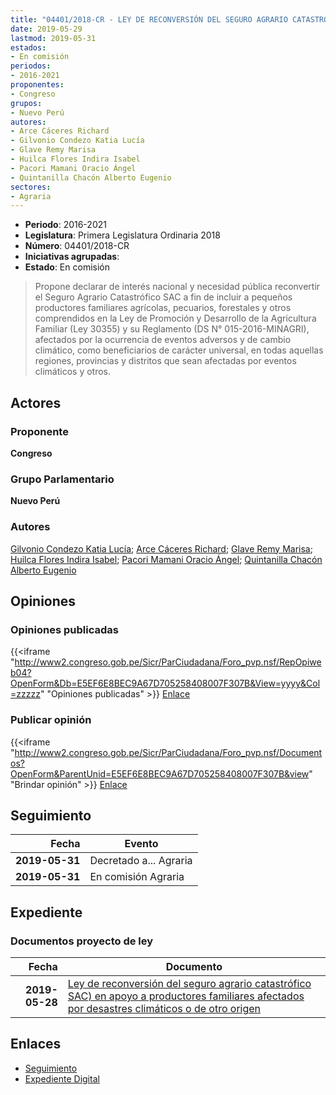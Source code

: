 ```yaml
---
title: "04401/2018-CR - LEY DE RECONVERSIÓN DEL SEGURO AGRARIO CATASTRÓFICO SAC EN APOYO A PRODUCTORES FAMILIARES AFECTADOS POR DESASTRES CLIMÁTICOS O DE OTRO ORIGEN"
date: 2019-05-29
lastmod: 2019-05-31
estados:
- En comisión
periodos:
- 2016-2021
proponentes:
- Congreso
grupos:
- Nuevo Perú
autores:
- Arce Cáceres Richard
- Gilvonio Condezo Katia Lucía
- Glave Remy Marisa
- Huilca Flores Indira Isabel
- Pacori Mamani Oracio Ángel
- Quintanilla Chacón Alberto Eugenio
sectores:
- Agraria
---
```

- **Periodo**: 2016-2021
- **Legislatura**: Primera Legislatura Ordinaria 2018
- **Número**: 04401/2018-CR
- **Iniciativas agrupadas**: 
- **Estado**: En comisión

> Propone declarar de interés nacional y necesidad pública reconvertir el Seguro Agrario Catastrófico SAC a fin de incluir a pequeños productores familiares agrícolas, pecuarios, forestales y otros comprendidos en la Ley de Promoción y Desarrollo de la Agricultura Familiar (Ley 30355) y su Reglamento (DS N° 015-2016-MINAGRI), afectados por la ocurrencia de eventos adversos y de cambio climático, como beneficiarios de carácter universal, en todas aquellas regiones, provincias y distritos que sean afectadas por eventos climáticos y otros.


## Actores

### Proponente

**Congreso**

### Grupo Parlamentario

**Nuevo Perú**

### Autores

[Gilvonio Condezo Katia Lucía](mailto:mailto:kgilvonio@congreso.gob.pe); [Arce Cáceres Richard](mailto:mailto:rarce@congreso.gob.pe); [Glave Remy Marisa](mailto:mailto:mglave@congreso.gob.pe); [Huilca Flores Indira Isabel](mailto:mailto:ihuilca@congreso.gob.pe); [Pacori Mamani Oracio Ángel](mailto:mailto:opacori@congreso.gob.pe); [Quintanilla Chacón Alberto Eugenio](mailto:mailto:aquintanilla@congreso.gob.pe)

## Opiniones

### Opiniones publicadas

{{<iframe "http://www2.congreso.gob.pe/Sicr/ParCiudadana/Foro_pvp.nsf/RepOpiweb04?OpenForm&Db=E5EF6E8BEC9A67D705258408007F307B&View=yyyy&Col=zzzzz" "Opiniones publicadas" >}}
[Enlace](http://www2.congreso.gob.pe/Sicr/ParCiudadana/Foro_pvp.nsf/RepOpiweb04?OpenForm&Db=E5EF6E8BEC9A67D705258408007F307B&View=yyyy&Col=zzzzz)

### Publicar opinión

{{<iframe "http://www2.congreso.gob.pe/Sicr/ParCiudadana/Foro_pvp.nsf/Documentos?OpenForm&ParentUnid=E5EF6E8BEC9A67D705258408007F307B&view" "Brindar opinión" >}}
[Enlace](http://www2.congreso.gob.pe/Sicr/ParCiudadana/Foro_pvp.nsf/Documentos?OpenForm&ParentUnid=E5EF6E8BEC9A67D705258408007F307B&view)


## Seguimiento

| Fecha | Evento |
|------:|--------|
| **2019-05-31** | Decretado a... Agraria |
| **2019-05-31** | En comisión Agraria |

## Expediente

### Documentos proyecto de ley

| Fecha | Documento |
|------:|-----------|
| **2019-05-28** | [Ley de reconversión del seguro agrario catastrófico SAC) en apoyo a productores familiares afectados por desastres climáticos o de otro origen](http://www.leyes.congreso.gob.pe/Documentos/2016_2021/Proyectos_de_Ley_y_de_Resoluciones_Legislativas/PL0440120190528.pdf) |

## Enlaces

- [Seguimiento](http://www2.congreso.gob.pe/Sicr/TraDocEstProc/CLProLey2016.nsf/f7fff46988ca05b1052578e100829cc7/e7485017441dca1505258409007cd6cc?OpenDocument)
- [Expediente Digital](http://www2.congreso.gob.pe/Sicr/TraDocEstProc/Expvirt_2011.nsf/visbusqptramdoc1621/04401?opendocument)

